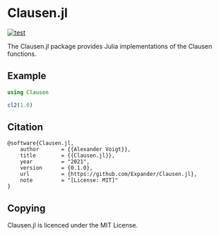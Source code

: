 Clausen.jl
==========

[![test](https://github.com/Expander/Clausen.jl/actions/workflows/build.yml/badge.svg)](https://github.com/Expander/Clausen.jl/actions/workflows/build.yml)

The Clausen.jl package provides Julia implementations of the Clausen
functions.


Example
-------

```.jl
using Clausen

cl2(1.0)
```


Citation
--------

~~~.bibtex
@software{Clausen.jl,
    author       = {{Alexander Voigt}},
    title        = {{Clausen.jl}},
    year         = "2021",
    version      = {0.1.0},
    url          = {https://github.com/Expander/Clausen.jl},
    note         = "[License: MIT]"
}
~~~


Copying
-------

Clausen.jl is licenced under the MIT License.
